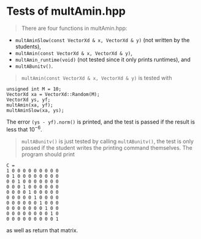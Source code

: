 

# Tests of multAmin.hpp

> There are four functions in multAmin.hpp:
* `multAminSlow(const VectorXd & x, VectorXd & y)` (not written by the students),
* `multAmin(const VectorXd & x, VectorXd & y)`,
* `multAmin_runtime(void)` (not tested since it only prints runtimes), and
* `multABunitv()`.

> `multAmin(const VectorXd & x, VectorXd & y)` is tested with
```
unsigned int M = 10;
VectorXd xa = VectorXd::Random(M);
VectorXd ys, yf;
multAmin(xa, yf);
multAminSlow(xa, ys);
```
The error `(ys - yf).norm()` is printed, and the test is passed if the result is less that $10^{-6}$.

> `multABunitv()` is just tested by calling `multABunitv()`, the test is only passed if the student writes the printing command themselves. The program should print
```
C = 
1 0 0 0 0 0 0 0 0 0
0 1 0 0 0 0 0 0 0 0
0 0 1 0 0 0 0 0 0 0
0 0 0 1 0 0 0 0 0 0
0 0 0 0 1 0 0 0 0 0
0 0 0 0 0 1 0 0 0 0
0 0 0 0 0 0 1 0 0 0
0 0 0 0 0 0 0 1 0 0
0 0 0 0 0 0 0 0 1 0
0 0 0 0 0 0 0 0 0 1
```
as well as return that matrix.

